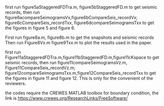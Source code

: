 first run figure5aStaggeredFDTra.m, figure5bStaggeredFD.m to get seismic records,
then run figure6acompareSeimogramsVx,figure6bCompareSeis_recordVx; figure6cCompareSeis_recordTxx,
figure6dcompareSeimogramsTxx to get the figures in figure 5 and figure 6. 



First run figure8a.m, figure8b.m to get the snapshots and seismic records
Then run Figure8Vx.m figure9Txx.m to plot the results used in the paper.

first run Figure11aStaggeredFDTra.m,figure11bStaggeredFD.m,figure11cKspace to get seismic records,
then run figure11compareSeimogramsVz.m, Figure11CompareSeis_recordVz.m; figure12compareSeimogramsTxx.m,figure12CompareSeis_recordTxx
to get the figures in figure 11 and figure 12.
This is only for the convenient of the reviewers.

the codes require the CREWES MATLAB toolbox for boundary condition, the link is
https://www.crewes.org/ResearchLinks/FreeSoftware/
